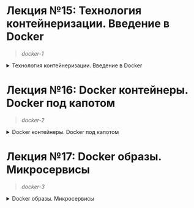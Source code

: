 # **Лекция №15: Технология контейнеризации. Введение в Docker**
> _docker-1_
<details>
  <summary>Технология контейнеризации. Введение в Docker</summary>

## **Задание:**
Установка Docker, запуск контейнера на локальной машине, выполнение команд внутри контейнера, создание образа контейнера на основе запущенного.

Цель:
ПРИМЕЧАНИЕ: д/з будет необходимо выполнить после изучения 2-го занятия по docker - «Docker контейнеры. Docker под капотом»

В данном дз студент студент познакомится с контейнеризацией. Поймет ее отличие от виртуализации, узнает что такое Docker и зачем он нужен, создаст образ и запустит контейнер.
В данном задании тренируются навыки: работы с Docker, создания образа, запуск контейнера.

Описание/Пошаговая инструкция выполнения домашнего задания:
Все действия описаны в методическом указании.

Критерии оценки:
0 б. - задание не выполнено
1 б. - задание выполнено
2 б. - выполнены все дополнительные задания

---

## **Выполнено:**

- Интеграция с GitHub
Наберем в своем канале Slack команду-сообщение:
```
/github subscribe Otus-DevOps-2021-11/Deron-D_microservices commits:*
```

1. Устанавливаем Docker:

 [Install Docker Engine on CentOS](https://docs.docker.com/engine/install/centos/)

~~~bash
➜  Deron-D_microservices git:(docker-2) ✗ docker version
Client: Docker Engine - Community
 Version:           20.10.7
 API version:       1.41
 Go version:        go1.13.15
 Git commit:        f0df350
 Built:             Wed Jun  2 11:56:24 2021
 OS/Arch:           linux/amd64
 Context:           default
 Experimental:      true

Server: Docker Engine - Community
 Engine:
  Version:          20.10.7
  API version:      1.41 (minimum version 1.12)
  Go version:       go1.13.15
  Git commit:       b0f5bc3
  Built:            Wed Jun  2 11:54:48 2021
  OS/Arch:          linux/amd64
  Experimental:     false
 containerd:
  Version:          1.4.9
  GitCommit:        e25210fe30a0a703442421b0f60afac609f950a3
 runc:
  Version:          1.0.1
  GitCommit:        v1.0.1-0-g4144b63
 docker-init:
  Version:          0.19.0
  GitCommit:        de40ad0
➜  Deron-D_microservices git:(docker-2) ✗ docker-compose version
docker-compose version 1.29.2, build 5becea4c
docker-py version: 5.0.0
CPython version: 3.7.10
OpenSSL version: OpenSSL 1.1.0l  10 Sep 2019
~~~

2. Docker hello-world

Запустим первый контейнер:
~~~bash
➜  Deron-D_microservices git:(docker-2) ✗ docker run hello-world
Unable to find image 'hello-world:latest' locally
latest: Pulling from library/hello-world
2db29710123e: Pull complete
Digest: sha256:507ecde44b8eb741278274653120c2bf793b174c06ff4eaa672b713b3263477b
Status: Downloaded newer image for hello-world:latest

Hello from Docker!
This message shows that your installation appears to be working correctly.

To generate this message, Docker took the following steps:
 1. The Docker client contacted the Docker daemon.
 2. The Docker daemon pulled the "hello-world" image from the Docker Hub.
    (amd64)
 3. The Docker daemon created a new container from that image which runs the
    executable that produces the output you are currently reading.
 4. The Docker daemon streamed that output to the Docker client, which sent it
    to your terminal.

To try something more ambitious, you can run an Ubuntu container with:
 $ docker run -it ubuntu bash

Share images, automate workflows, and more with a free Docker ID:
 https://hub.docker.com/

For more examples and ideas, visit:
 https://docs.docker.com/get-started/
~~~

3. Docker ps

Список запущенных контейнеров и список всех контейнеров:
~~~bash
➜  Deron-D_microservices git:(docker-2) ✗ docker ps
CONTAINER ID   IMAGE     COMMAND   CREATED   STATUS    PORTS     NAMES
➜  Deron-D_microservices git:(docker-2) ✗  docker ps -a
CONTAINER ID   IMAGE         COMMAND    CREATED         STATUS                     PORTS     NAMES
cf84f4fc13d5   hello-world   "/hello"   2 minutes ago   Exited (0) 2 minutes ago             awesome_hofstadter
~~~

4. Docker images

Список сохраненных образов:
~~~bash
➜  Deron-D_microservices git:(docker-2) ✗ docker images
REPOSITORY                TAG       IMAGE ID       CREATED        SIZE
hello-world               latest    feb5d9fea6a5   4 months ago   13.3kB
ubuntu                    18.04     39a8cfeef173   6 months ago   63.1MB
ubuntu                    bionic    39a8cfeef173   6 months ago   63.1MB
debian                    stretch   2c3ad12c6ecf   6 months ago   101MB
~~~

5. Docker run

Команда run создает и запускает контейнер из image:
~~~bash
➜  Deron-D_microservices git:(docker-2) ✗ docker run -it ubuntu:18.04 /bin/bash
root@610e2e3a4456:/# echo 'Hello world!' > /tmp/file
root@610e2e3a4456:/# cat /tmp/file
Hello world!
root@610e2e3a4456:/# exit
exit
➜  Deron-D_microservices git:(docker-2) ✗ docker run -it ubuntu:18.04 /bin/bash
root@8d6629686521:/# cat /tmp/file
cat: /tmp/file: No such file or directory
root@8d6629686521:/#
root@8d6629686521:/# exit
~~~

Docker run каждый раз запускает новый контейнер
Если не указывать флаг --rm при запуске docker run, то после остановки контейнер вместе с содержимым остается на диске


6. Docker ps

Найдем ранее созданный контейнер в котором мы создали /tmp/file
Это должен быть предпоследний контейнер запущенный из образа ubuntu:18.04
~~~bash
➜  Deron-D_microservices git:(docker-2) ✗ docker ps -a --format "table {{.ID}}\t{{.Image}}\t{{.CreatedAt}}\t{{.Names}}"
CONTAINER ID   IMAGE          CREATED AT                      NAMES
8d6629686521   ubuntu:18.04   2022-02-06 23:26:02 +0300 MSK   objective_faraday
610e2e3a4456   ubuntu:18.04   2022-02-06 23:25:28 +0300 MSK   fervent_lewin
cf84f4fc13d5   hello-world    2022-02-06 23:13:57 +0300 MSK   awesome_hofstadter
~~~

7. Docker start & attach

- start запускает остановленный(уже созданный)
- контейнер attach подсоединяет терминал к созданному контейнеру

~~~bash
➜  Deron-D_microservices git:(docker-2) ✗ docker start fervent_lewin
fervent_lewin
➜  Deron-D_microservices git:(docker-2) ✗ docker attach fervent_lewin
root@610e2e3a4456:/# cat /tmp/file
Hello world!
~~~

`Ctrl+p`, `Ctrl+q`

~~~bash
root@610e2e3a4456:/# read escape sequence
➜  Deron-D_microservices git:(docker-2) ✗ docker ps
CONTAINER ID   IMAGE          COMMAND       CREATED         STATUS         PORTS     NAMES
610e2e3a4456   ubuntu:18.04   "/bin/bash"   7 minutes ago   Up 2 minutes             fervent_lewin
~~~

8. Docker exec

~~~bash
➜  Deron-D_microservices git:(docker-2) ✗ docker ps
CONTAINER ID   IMAGE          COMMAND       CREATED      STATUS      PORTS     NAMES
610e2e3a4456   ubuntu:18.04   "/bin/bash"   2 days ago   Up 2 days             fervent_lewin
➜  Deron-D_microservices git:(docker-2) ✗ docker exec -it 610e2e3a4456 bash
root@610e2e3a4456:/# ps axf
    PID TTY      STAT   TIME COMMAND
     14 pts/1    Ss     0:00 bash
     25 pts/1    R+     0:00  \_ ps axf
      1 pts/0    Ss+    0:00 /bin/bash
root@610e2e3a4456:/# exit
exit
~~~

9. Docker commit

- Создает image из контейнера
- Контейнер при этом остается запущенным

~~~bash
➜  Deron-D_microservices git:(docker-2) ✗ docker commit 610e2e3a4456 deron73/ubuntu-tmp-file
sha256:e909dc08bf43bbd66cce08c5c89c37286f56503fa9b32319ca4c909623b60697
➜  Deron-D_microservices git:(docker-2) ✗ docker images
REPOSITORY                TAG       IMAGE ID       CREATED          SIZE
deron73/ubuntu-tmp-file   latest    e909dc08bf43   14 seconds ago   63.1MB
hello-world               latest    feb5d9fea6a5   4 months ago     13.3kB
docker-compose_postgres   latest    27b9045857c9   6 months ago     265MB
docker-compose_pgsql1c    latest    27b9045857c9   6 months ago     265MB
ubuntu                    18.04     39a8cfeef173   6 months ago     63.1MB
ubuntu                    bionic    39a8cfeef173   6 months ago     63.1MB
debian                    stretch   2c3ad12c6ecf   6 months ago     101MB
➜  Deron-D_microservices git:(docker-2) ✗ docker images > dockermonolith/docker-1.log
~~~

### Задание со ⭐

~~~bash
➜  Deron-D_microservices git:(docker-2) ✗ docker inspect 610e2e3a4456
[
    {
        "Id": "610e2e3a4456ca905af8b292da1f4cb276a551c4b79b1dd441183088aa460c6f",
        "Created": "2022-02-06T20:25:28.563953735Z",
        "Path": "/bin/bash",
        "Args": [],
        "State": {
            "Status": "running",
            "Running": true,
            "Paused": false,
            "Restarting": false,
            "OOMKilled": false,
            "Dead": false,
            "Pid": 1671358,
            "ExitCode": 0,
            "Error": "",
            "StartedAt": "2022-02-06T20:30:50.19225462Z",
            "FinishedAt": "2022-02-06T20:25:59.575342297Z"
        },
        "Image": "sha256:39a8cfeef17302cb7ce93cefe12368560fe62ef9d517808855f7bda79a1eb697",
        "ResolvConfPath": "/var/lib/docker/containers/610e2e3a4456ca905af8b292da1f4cb276a551c4b79b1dd441183088aa460c6f/resolv.conf",
        "HostnamePath": "/var/lib/docker/containers/610e2e3a4456ca905af8b292da1f4cb276a551c4b79b1dd441183088aa460c6f/hostname",
        "HostsPath": "/var/lib/docker/containers/610e2e3a4456ca905af8b292da1f4cb276a551c4b79b1dd441183088aa460c6f/hosts",
        "LogPath": "/var/lib/docker/containers/610e2e3a4456ca905af8b292da1f4cb276a551c4b79b1dd441183088aa460c6f/610e2e3a4456ca905af8b292da1f4cb276a551c4b79b1dd441183088aa460c6f-json.log",
        "Name": "/fervent_lewin",
        "RestartCount": 0,
        "Driver": "overlay2",
        "Platform": "linux",
        "MountLabel": "",
        "ProcessLabel": "",
        "AppArmorProfile": "",
        "ExecIDs": null,
        "HostConfig": {
            "Binds": null,
            "ContainerIDFile": "",
            "LogConfig": {
                "Type": "json-file",
                "Config": {}
            },
            "NetworkMode": "default",
            "PortBindings": {},
            "RestartPolicy": {
                "Name": "no",
                "MaximumRetryCount": 0
            },
            "AutoRemove": false,
            "VolumeDriver": "",
            "VolumesFrom": null,
            "CapAdd": null,
            "CapDrop": null,
            "CgroupnsMode": "host",
            "Dns": [],
            "DnsOptions": [],
            "DnsSearch": [],
            "ExtraHosts": null,
            "GroupAdd": null,
            "IpcMode": "private",
            "Cgroup": "",
            "Links": null,
            "OomScoreAdj": 0,
            "PidMode": "",
            "Privileged": false,
            "PublishAllPorts": false,
            "ReadonlyRootfs": false,
            "SecurityOpt": null,
            "UTSMode": "",
            "UsernsMode": "",
            "ShmSize": 67108864,
            "Runtime": "runc",
            "ConsoleSize": [
                0,
                0
            ],
            "Isolation": "",
            "CpuShares": 0,
            "Memory": 0,
            "NanoCpus": 0,
            "CgroupParent": "",
            "BlkioWeight": 0,
            "BlkioWeightDevice": [],
            "BlkioDeviceReadBps": null,
            "BlkioDeviceWriteBps": null,
            "BlkioDeviceReadIOps": null,
            "BlkioDeviceWriteIOps": null,
            "CpuPeriod": 0,
            "CpuQuota": 0,
            "CpuRealtimePeriod": 0,
            "CpuRealtimeRuntime": 0,
            "CpusetCpus": "",
            "CpusetMems": "",
            "Devices": [],
            "DeviceCgroupRules": null,
            "DeviceRequests": null,
            "KernelMemory": 0,
            "KernelMemoryTCP": 0,
            "MemoryReservation": 0,
            "MemorySwap": 0,
            "MemorySwappiness": null,
            "OomKillDisable": false,
            "PidsLimit": null,
            "Ulimits": null,
            "CpuCount": 0,
            "CpuPercent": 0,
            "IOMaximumIOps": 0,
            "IOMaximumBandwidth": 0,
            "MaskedPaths": [
                "/proc/asound",
                "/proc/acpi",
                "/proc/kcore",
                "/proc/keys",
                "/proc/latency_stats",
                "/proc/timer_list",
                "/proc/timer_stats",
                "/proc/sched_debug",
                "/proc/scsi",
                "/sys/firmware"
            ],
            "ReadonlyPaths": [
                "/proc/bus",
                "/proc/fs",
                "/proc/irq",
                "/proc/sys",
                "/proc/sysrq-trigger"
            ]
        },
        "GraphDriver": {
            "Data": {
                "LowerDir": "/var/lib/docker/overlay2/4925f794763b8f803d6b76401e34dcdb1bdb7e5f70e6ffe7acb357750c14e8d3-init/diff:/var/lib/docker/overlay2/04e1c7aa28e7582ffe86ca772c26544f5a952c052d5be37e67e5aef63bf5a80f/diff",
                "MergedDir": "/var/lib/docker/overlay2/4925f794763b8f803d6b76401e34dcdb1bdb7e5f70e6ffe7acb357750c14e8d3/merged",
                "UpperDir": "/var/lib/docker/overlay2/4925f794763b8f803d6b76401e34dcdb1bdb7e5f70e6ffe7acb357750c14e8d3/diff",
                "WorkDir": "/var/lib/docker/overlay2/4925f794763b8f803d6b76401e34dcdb1bdb7e5f70e6ffe7acb357750c14e8d3/work"
            },
            "Name": "overlay2"
        },
        "Mounts": [],
        "Config": {
            "Hostname": "610e2e3a4456",
            "Domainname": "",
            "User": "",
            "AttachStdin": true,
            "AttachStdout": true,
            "AttachStderr": true,
            "Tty": true,
            "OpenStdin": true,
            "StdinOnce": true,
            "Env": [
                "PATH=/usr/local/sbin:/usr/local/bin:/usr/sbin:/usr/bin:/sbin:/bin"
            ],
            "Cmd": [
                "/bin/bash"
            ],
            "Image": "ubuntu:18.04",
            "Volumes": null,
            "WorkingDir": "",
            "Entrypoint": null,
            "OnBuild": null,
            "Labels": {}
        },
        "NetworkSettings": {
            "Bridge": "",
            "SandboxID": "3cb67ef189998d29761a502dad22b7c0d8a720f9a87ed3742ad11cc01d4b7490",
            "HairpinMode": false,
            "LinkLocalIPv6Address": "",
            "LinkLocalIPv6PrefixLen": 0,
            "Ports": {},
            "SandboxKey": "/var/run/docker/netns/3cb67ef18999",
            "SecondaryIPAddresses": null,
            "SecondaryIPv6Addresses": null,
            "EndpointID": "850ed7f45b94a55314b0b839485b79601c61c4fecb51a38ce2dbf10ebfa5d85d",
            "Gateway": "172.17.0.1",
            "GlobalIPv6Address": "",
            "GlobalIPv6PrefixLen": 0,
            "IPAddress": "172.17.0.2",
            "IPPrefixLen": 16,
            "IPv6Gateway": "",
            "MacAddress": "02:42:ac:11:00:02",
            "Networks": {
                "bridge": {
                    "IPAMConfig": null,
                    "Links": null,
                    "Aliases": null,
                    "NetworkID": "6d2e447479c6b6e4e141a8281be413a46af2b28c9e182c69230e3ed653f2abcb",
                    "EndpointID": "850ed7f45b94a55314b0b839485b79601c61c4fecb51a38ce2dbf10ebfa5d85d",
                    "Gateway": "172.17.0.1",
                    "IPAddress": "172.17.0.2",
                    "IPPrefixLen": 16,
                    "IPv6Gateway": "",
                    "GlobalIPv6Address": "",
                    "GlobalIPv6PrefixLen": 0,
                    "MacAddress": "02:42:ac:11:00:02",
                    "DriverOpts": null
                }
            }
        }
    }
]
➜  Deron-D_microservices git:(docker-2) ✗ docker inspect 39a8cfeef173
[
    {
        "Id": "sha256:39a8cfeef17302cb7ce93cefe12368560fe62ef9d517808855f7bda79a1eb697",
        "RepoTags": [
            "ubuntu:18.04",
            "ubuntu:bionic"
        ],
        "RepoDigests": [
            "ubuntu@sha256:7bd7a9ca99f868bf69c4b6212f64f2af8e243f97ba13abb3e641e03a7ceb59e8"
        ],
        "Parent": "",
        "Comment": "",
        "Created": "2021-07-26T21:21:31.071665434Z",
        "Container": "c92bfb9ad23f9f790e1b9aceecd94e4da4fd21892314d88c8baf1e767d826306",
        "ContainerConfig": {
            "Hostname": "c92bfb9ad23f",
            "Domainname": "",
            "User": "",
            "AttachStdin": false,
            "AttachStdout": false,
            "AttachStderr": false,
            "Tty": false,
            "OpenStdin": false,
            "StdinOnce": false,
            "Env": [
                "PATH=/usr/local/sbin:/usr/local/bin:/usr/sbin:/usr/bin:/sbin:/bin"
            ],
            "Cmd": [
                "/bin/sh",
                "-c",
                "#(nop) ",
                "CMD [\"bash\"]"
            ],
            "Image": "sha256:b8a5122daf391c9b0675a7d9b74c22896be683c3ee0935858ca8166d51756164",
            "Volumes": null,
            "WorkingDir": "",
            "Entrypoint": null,
            "OnBuild": null,
            "Labels": {}
        },
        "DockerVersion": "20.10.7",
        "Author": "",
        "Config": {
            "Hostname": "",
            "Domainname": "",
            "User": "",
            "AttachStdin": false,
            "AttachStdout": false,
            "AttachStderr": false,
            "Tty": false,
            "OpenStdin": false,
            "StdinOnce": false,
            "Env": [
                "PATH=/usr/local/sbin:/usr/local/bin:/usr/sbin:/usr/bin:/sbin:/bin"
            ],
            "Cmd": [
                "bash"
            ],
            "Image": "sha256:b8a5122daf391c9b0675a7d9b74c22896be683c3ee0935858ca8166d51756164",
            "Volumes": null,
            "WorkingDir": "",
            "Entrypoint": null,
            "OnBuild": null,
            "Labels": null
        },
        "Architecture": "amd64",
        "Os": "linux",
        "Size": 63137486,
        "VirtualSize": 63137486,
        "GraphDriver": {
            "Data": {
                "MergedDir": "/var/lib/docker/overlay2/04e1c7aa28e7582ffe86ca772c26544f5a952c052d5be37e67e5aef63bf5a80f/merged",
                "UpperDir": "/var/lib/docker/overlay2/04e1c7aa28e7582ffe86ca772c26544f5a952c052d5be37e67e5aef63bf5a80f/diff",
                "WorkDir": "/var/lib/docker/overlay2/04e1c7aa28e7582ffe86ca772c26544f5a952c052d5be37e67e5aef63bf5a80f/work"
            },
            "Name": "overlay2"
        },
        "RootFS": {
            "Type": "layers",
            "Layers": [
                "sha256:21639b09744fc39b4e1fe31c79cdf54470afe4d7239a517c4060bd181f8e3039"
            ]
        },
        "Metadata": {
            "LastTagTime": "0001-01-01T00:00:00Z"
        }
    }
]
~~~
### **Выводы про разницу между контейнером и образом:**
Образ докера являются основой контейнеров.
Образ - это упорядоченная коллекция изменений корневой файловой системы и соответствующих параметров
выполнения для использования в среде выполнения контейнера.
Образ обычно содержит объединение многоуровневых файловых систем, расположенных друг на друге.
Образ не имеет состояния и никогда не изменяется.

**Контейнер - это исполняемый (остановленный) экземпляр образа docker.**

Контейнер Docker состоит из:
- Docker образа
- Среды выполнения
- Стандартного набора инструкций
Концепция заимствована из морских контейнеров, которые определяют стандарт для доставки товаров по всему миру.
Docker определяет стандарт для отправки программного обеспечения.

(*) Взято из [Docker Glossary](https://docs.docker.com/glossary/)

Хотелось бы еще добавить, что из одного образа можно запустить множество контейнеров.



## **Полезное:**

</details>

# **Лекция №16: Docker контейнеры. Docker под капотом**
> _docker-2_
<details>
  <summary>Docker контейнеры. Docker под капотом</summary>

## **Задание:**
Запуск VM с установленным Docker Engine при помощи Docker Machine. Написание Dockerfile и сборка образа с тестовым приложением. Сохранение образа на DockerHub.

Цель:
В данном дз студент продолжит работать с Docker, создаст образы приложения и загрузит из в DockerHub.
В данном задании тренируются навыки: работы с Docker, DockerHub.

Описание/Пошаговая инструкция выполнения домашнего задания:
Все действия описаны в методическом указании.

Критерии оценки:
0 б. - задание не выполнено
1 б. - задание выполнено
2 б. - выполнены все дополнительные задания

---

## **Выполнено:**

1. Docker machine


Ставим Docker machine [https://github.com/docker/machine/releases](https://github.com/docker/machine/releases)
~~~bash
curl -L https://github.com/docker/machine/releases/download/v0.16.2/docker-machine-`uname -s`-`uname -m` >/tmp/docker-machine &&
~~~

Создадим Docker хост в Yandex Cloud и настроим локальное окружение на работу с ним
~~~bash
➜  Deron-D_infra git:(main) yc compute instance create \
  --name docker-host \
  --zone ru-central1-a \
  --network-interface subnet-name=reddit-app-net-ru-central1-a,nat-ip-version=ipv4 \
  --create-boot-disk image-folder-id=standard-images,image-family=ubuntu-1804-lts,size=15 \
  --ssh-key ~/.ssh/appuser.pub
done (19s)
id: fhm7srocib0tiak4n3og
folder_id: b1glujc915djb9lako8f
created_at: "2022-02-14T18:30:28Z"
name: docker-host
zone_id: ru-central1-a
platform_id: standard-v2
resources:
  memory: "2147483648"
  cores: "2"
  core_fraction: "100"
status: RUNNING
boot_disk:
  mode: READ_WRITE
  device_name: fhm0r8po6uisnmtgbepe
  auto_delete: true
  disk_id: fhm0r8po6uisnmtgbepe
network_interfaces:
- index: "0"
  mac_address: d0:0d:7e:6f:0c:92
  subnet_id: e9bcqv136grugc8pqv6k
  primary_v4_address:
    address: 10.128.0.10
    one_to_one_nat:
      address: 51.250.15.142
      ip_version: IPV4
fqdn: fhm7srocib0tiak4n3og.auto.internal
scheduling_policy: {}
network_settings:
  type: STANDARD
placement_policy: {}
~~~

После чего можно инициализировать окружение Docker.
~~~bash
➜  Deron-D_infra git:(main) docker-machine create \
  --driver generic \
  --generic-ip-address=51.250.15.142 \
  --generic-ssh-user yc-user \
  --generic-ssh-key ~/.ssh/appuser \
docker-host
Running pre-create checks...
~~~

Проверяем, что наш Docker-хост успешно создан
~~~bash
➜  Deron-D_infra git:(main) docker-machine ls
NAME          ACTIVE   DRIVER    STATE     URL                        SWARM   DOCKER      ERRORS
docker-host   -        generic   Running   tcp://51.250.15.142:2376           v20.10.12
~~~

И начинаем с ним работу
~~~bash
$ eval $(docker-machine env docker-host)
~~~
> переключиться обратно на локальный хост `eval $(docker-machine env --unset)`


2. Сборка образа

~~~bash
➜  docker-monolith git:(docker-2) ✗ docker build -t reddit:latest .
Sending build context to Docker daemon  8.192kB
Step 1/11 : FROM ubuntu:18.04
 ---> dcf4d4bef137
Step 2/11 : RUN apt-get update
 ---> Using cache
 ---> cb0cee1bbe0d
Step 3/11 : RUN apt-get install -y mongodb-server ruby-full ruby-dev build-essential git
 ---> Using cache
 ---> c99964f40c4f
Step 4/11 : RUN gem install bundler
 ---> Using cache
 ---> df14a7870f89
Step 5/11 : RUN git clone -b monolith https://github.com/express42/reddit.git
 ---> Using cache
 ---> efd55a5d1952
Step 6/11 : COPY mongod.conf /etc/mongod.conf
 ---> Using cache
 ---> 3829a455e7a6
Step 7/11 : COPY db_config /reddit/db_config
 ---> Using cache
 ---> a36862cab24c
Step 8/11 : COPY start.sh /start.sh
 ---> Using cache
 ---> bec898124297
Step 9/11 : RUN cd /reddit && rm Gemfile.lock && bundle install
 ---> Using cache
 ---> 865adfa813d2
Step 10/11 : RUN chmod 0777 /start.sh
 ---> Using cache
 ---> 5a162930ae1f
Step 11/11 : CMD ["/start.sh"]
 ---> Using cache
 ---> 924d4cfbfd6e
Successfully built 924d4cfbfd6e
Successfully tagged reddit:latest
~~~

Посмотрим на все образы (в том числе промежуточные):
~~~bash
➜  docker-monolith git:(docker-2) ✗ docker images -a
REPOSITORY   TAG       IMAGE ID       CREATED              SIZE
reddit       latest    924d4cfbfd6e   24 seconds ago       647MB
<none>       <none>    5a162930ae1f   About a minute ago   647MB
<none>       <none>    865adfa813d2   About a minute ago   647MB
<none>       <none>    bec898124297   2 minutes ago        616MB
<none>       <none>    a36862cab24c   2 minutes ago        616MB
<none>       <none>    3829a455e7a6   2 minutes ago        616MB
<none>       <none>    efd55a5d1952   2 minutes ago        616MB
<none>       <none>    df14a7870f89   3 minutes ago        616MB
<none>       <none>    c99964f40c4f   3 minutes ago        614MB
<none>       <none>    cb0cee1bbe0d   6 minutes ago        102MB
ubuntu       18.04     dcf4d4bef137   11 days ago          63.2MB
~~~


3. Запуск контейнера

~~~bash
➜  docker-monolith git:(docker-2) ✗ docker run --name reddit -d --network=host reddit:latest
fc1e14519ad2e1b50d80ea866c9f6f11028dab5039093f7402292af2c6db4994
~~~

Проверим результат:
~~~bash
➜  docker-monolith git:(docker-2) ✗ docker-machine ls
NAME          ACTIVE   DRIVER    STATE     URL                        SWARM   DOCKER      ERRORS
docker-host   *        generic   Running   tcp://51.250.15.142:2376           v20.10.12

➜  docker-monolith git:(docker-2) ✗ curl 51.250.15.142:9292
<!DOCTYPE html>
<html lang='en'>
<head>
<meta charset='utf-8'>
<meta content='IE=Edge,chrome=1' http-equiv='X-UA-Compatible'>
<meta content='width=device-width, initial-scale=1.0' name='viewport'>
<title>Monolith Reddit :: All posts</title>q
....
~~~

4. Оптимизация.

Попробуем уменьшить размер образа и количество слоев. Создадим файл `Dockerfile.optimized` со следующим содержимым:
~~~Dockerfile
FROM ubuntu:18.04

RUN apt-get update && \
    apt-get install -y mongodb-server ruby-full ruby-bundler ruby-dev build-essential git && \
    git clone -b monolith https://github.com/express42/reddit.git && \
    apt-get autoremove -y &&  \
    apt-get autoclean && \
    apt-get clean && \
    rm -rf /var/lib/apt/lists/* && \
    rm -rf /tmp/* /var/tmp/*

COPY mongod.conf /etc/mongod.conf
COPY db_config /reddit/db_config
COPY start.sh /start.sh

RUN cd /reddit && rm Gemfile.lock && bundle install
RUN chmod 0777 /start.sh

CMD ["/start.sh"]
~~~

~~~bash
docker-monolith git:(docker-2) ✗ docker build -t reddit:1.1 . -f Dockerfile.optimized
~~~

~~~bash
➜  docker-monolith git:(docker-2) ✗ docker images -a
REPOSITORY   TAG       IMAGE ID       CREATED          SIZE
reddit       1.1       ce470d456105   29 minutes ago   616MB
...
reddit       latest    675ad42ddbea   51 minutes ago   655MB
...
ubuntu       18.04     dcf4d4bef137   12 days ago      63.2MB
~~~

5. Docker hub

~~~bash
➜  docker-monolith git:(docker-2) ✗ docker login
Login with your Docker ID to push and pull images from Docker Hub. If you don't have a Docker ID, head over to https://hub.docker.com to create one.
Username: deron73
Password:
WARNING! Your password will be stored unencrypted in /home/dpp/.docker/config.json.
Configure a credential helper to remove this warning. See
https://docs.docker.com/engine/reference/commandline/login/#credentials-store
Login Succeeded
➜  docker-monolith git:(docker-2) ✗ docker tag reddit:1.1 deron73/otus-reddit:1.0
➜  docker-monolith git:(docker-2) ✗ docker push deron73/otus-reddit:1.0
The push refers to repository [docker.io/deron73/otus-reddit]
5ba9b12c850a: Pushed
0bf01b51819b: Pushed
325283f40c08: Pushed
a844f1d825e6: Pushed
36b33cb1d4ff: Pushed
8f9e73e9156d: Pushed
1dc52a6b4de8: Mounted from library/ubuntu
1.0: digest: sha256:688012a2de6158c20ee3dda784352baa403f59440aae8e394c49e1ace80b25ae size: 1782
~~~

Проверяем:

~~~bash
➜  docker-monolith git:(docker-2) ✗ eval $(docker-machine env --unset)
➜  docker-monolith git:(docker-2) ✗ docker images
REPOSITORY                TAG       IMAGE ID       CREATED        SIZE
deron73/ubuntu-tmp-file   latest    e909dc08bf43   5 days ago     63.1MB
hello-world               latest    feb5d9fea6a5   4 months ago   13.3kB
docker-compose_pgsql1c    latest    27b9045857c9   6 months ago   265MB
docker-compose_postgres   latest    27b9045857c9   6 months ago   265MB
ubuntu                    18.04     39a8cfeef173   6 months ago   63.1MB
ubuntu                    bionic    39a8cfeef173   6 months ago   63.1MB
debian                    stretch   2c3ad12c6ecf   6 months ago   101MB
➜  docker-monolith git:(docker-2) ✗ docker run --name reddit -d -p 9292:9292 deron73/otus-reddit:1.0
Unable to find image 'deron73/otus-reddit:1.0' locally
1.0: Pulling from deron73/otus-reddit
68e7bb398b9f: Pull complete
5ae5dc3e4ca1: Pull complete
5ce2afa0215b: Pull complete
a9820bbe8aa3: Pull complete
5a338a82d69c: Pull complete
7e2f2e908650: Pull complete
ee04fcf40e7a: Pull complete
Digest: sha256:688012a2de6158c20ee3dda784352baa403f59440aae8e394c49e1ace80b25ae
Status: Downloaded newer image for deron73/otus-reddit:1.0
445b15da1a649ea59c8bf217a2cf697ed2f23f50518a1038dd272c4ef751d2bd

➜  docker-monolith git:(docker-2) ✗ docker ps
CONTAINER ID   IMAGE                     COMMAND       CREATED         STATUS         PORTS                                       NAMES
445b15da1a64   deron73/otus-reddit:1.0   "/start.sh"   4 minutes ago   Up 4 minutes   0.0.0.0:9292->9292/tcp, :::9292->9292/tcp   reddit
➜  docker-monolith git:(docker-2) ✗ curl localhost:9292
<!DOCTYPE html>
<html lang='en'>
<head>
<meta charset='utf-8'>
<meta content='IE=Edge,chrome=1' http-equiv='X-UA-Compatible'>
<meta content='width=device-width, initial-scale=1.0' name='viewport'>
<title>Monolith Reddit :: All posts</title>
...
~~~

6. Еще проверяем:

~~~bash
➜  docker-monolith git:(docker-2) ✗ docker logs reddit -f
about to fork child process, waiting until server is ready for connections.
forked process: 9
child process started successfully, parent exiting
Puma starting in single mode...
* Puma version: 5.6.2 (ruby 2.5.1-p57) ("Birdie's Version")
*  Min threads: 0
*  Max threads: 5
*  Environment: development
*          PID: 32
/reddit/helpers.rb:4: warning: redefining `object_id' may cause serious problems
* Listening on http://0.0.0.0:9292
Use Ctrl-C to stop
172.17.0.1 - - [14/Feb/2022:19:47:43 +0000] "GET / HTTP/1.1" 200 1861 0.0190

➜  docker-monolith git:(docker-2) ✗ docker exec -it reddit bash
root@445b15da1a64:/# ps aux
USER         PID %CPU %MEM    VSZ   RSS TTY      STAT START   TIME COMMAND
root           1  0.0  0.0  18384  3108 ?        Ss   19:42   0:00 /bin/bash /start.sh
root           9  0.1  0.4 1020780 66740 ?       Sl   19:42   0:00 /usr/bin/mongod --fork --logpath /var/log/mongod.log --config /etc/mongodb.conf
root          32  0.0  0.2 662180 37692 ?        Sl   19:43   0:00 puma 5.6.2 (tcp://0.0.0.0:9292) [reddit]
root          45  0.2  0.0  18512  3448 pts/0    Ss   19:52   0:00 bash
root          61  0.0  0.0  34412  2904 pts/0    R+   19:52   0:00 ps aux
root@445b15da1a64:/# killall5 1
root@445b15da1a64:/# %

➜  docker-monolith git:(docker-2) ✗ docker ps
CONTAINER ID   IMAGE     COMMAND   CREATED   STATUS    PORTS     NAMES

➜  docker-monolith git:(docker-2) ✗ docker stop reddit && docker rm reddit
reddit
reddit

➜  docker-monolith git:(docker-2) ✗ docker run --name reddit --rm -it deron73/otus-reddit:1.0 bash
root@348139cf6af3:/# ps aux
USER         PID %CPU %MEM    VSZ   RSS TTY      STAT START   TIME COMMAND
root           1  0.0  0.0  18512  3316 pts/0    Ss   19:54   0:00 bash
root          16  0.0  0.0  34412  2804 pts/0    R+   19:54   0:00 ps aux
root@348139cf6af3:/# exit
exit
~~~


~~~bash
➜  docker-monolith git:(docker-2) ✗ docker inspect deron73/otus-reddit:1.0
[
    {
        "Id": "sha256:ce470d456105f7339ff61104c70a0c5eccd43e33b271cd88f393e52cd24ff527",
        "RepoTags": [
            "deron73/otus-reddit:1.0"
        ],
        "RepoDigests": [
            "deron73/otus-reddit@sha256:688012a2de6158c20ee3dda784352baa403f59440aae8e394c49e1ace80b25ae"
        ],
        "Parent": "",
        "Comment": "",
        "Created": "2022-02-14T19:03:24.148992844Z",
        "Container": "ca59dcfeacd9b9d9b0894b01d36837643f732777c66dd7c26d46092b744b5119",
        "ContainerConfig": {
            "Hostname": "ca59dcfeacd9",
            "Domainname": "",
            "User": "",
            "AttachStdin": false,
            "AttachStdout": false,
            "AttachStderr": false,
            "Tty": false,
            "OpenStdin": false,
            "StdinOnce": false,
            "Env": [
                "PATH=/usr/local/sbin:/usr/local/bin:/usr/sbin:/usr/bin:/sbin:/bin"
            ],
            "Cmd": [
                "/bin/sh",
                "-c",
                "#(nop) ",
                "CMD [\"/start.sh\"]"
            ],
            "Image": "sha256:9cdb1e2dfef3577af22d96bfbbd44c4bafb1fe0cd78065faeae5131bff2fa93e",
            "Volumes": null,
            "WorkingDir": "",
            "Entrypoint": null,
            "OnBuild": null,
            "Labels": {}
        },
        "DockerVersion": "20.10.12",
        "Author": "",
        "Config": {
            "Hostname": "",
            "Domainname": "",
            "User": "",
            "AttachStdin": false,
            "AttachStdout": false,
            "AttachStderr": false,
            "Tty": false,
            "OpenStdin": false,
            "StdinOnce": false,
            "Env": [
                "PATH=/usr/local/sbin:/usr/local/bin:/usr/sbin:/usr/bin:/sbin:/bin"
            ],
            "Cmd": [
                "/start.sh"
            ],
            "Image": "sha256:9cdb1e2dfef3577af22d96bfbbd44c4bafb1fe0cd78065faeae5131bff2fa93e",
            "Volumes": null,
            "WorkingDir": "",
            "Entrypoint": null,
            "OnBuild": null,
            "Labels": null
        },
        "Architecture": "amd64",
        "Os": "linux",
        "Size": 615930791,
        "VirtualSize": 615930791,
        "GraphDriver": {
            "Data": {
                "LowerDir": "/var/lib/docker/overlay2/4b2a50183a0ef47f7007028a644651f3b98a32ff7e28c7a66b06ea33ceb2b7a4/diff:/var/lib/docker/overlay2/de269dbb24d65aac8b0c6becc07ed0f3f263673fe15bfb13d0c53deb4bcd675e/diff:/var/lib/docker/overlay2/d38c83d66e09b521e78d9ff1648e87339e3243939efb185e1bf1b158a46f35f4/diff:/var/lib/docker/overlay2/4b066fe029bca4727ee7fe6d6666db9a470b80b8f552879e331ce65242fe70d7/diff:/var/lib/docker/overlay2/1fc92dcf6859745850284d5b64917e9569726f1d8cd884a7f510cb799d91965e/diff:/var/lib/docker/overlay2/e2679a7f1ab3a6420c58db16ff044cb2a1930c2047840c353b7739a15c10b28a/diff",
                "MergedDir": "/var/lib/docker/overlay2/f15dfb4fc82a549ecba2e2a404436c45585e37f28d31dd009d9876db8b2fa124/merged",
                "UpperDir": "/var/lib/docker/overlay2/f15dfb4fc82a549ecba2e2a404436c45585e37f28d31dd009d9876db8b2fa124/diff",
                "WorkDir": "/var/lib/docker/overlay2/f15dfb4fc82a549ecba2e2a404436c45585e37f28d31dd009d9876db8b2fa124/work"
            },
            "Name": "overlay2"
        },
        "RootFS": {
            "Type": "layers",
            "Layers": [
                "sha256:1dc52a6b4de8561423dd3ec5a1f7f77f5309fd8cb340f80b8bc3d87fa112003e",
                "sha256:8f9e73e9156d454cf191074f3d2cf2e5e549998554675260663bdb84bb83ba96",
                "sha256:36b33cb1d4ff2170784ed4d69175eb2615c5b18205b1bada6e021872a5124de0",
                "sha256:a844f1d825e607f83ec3f00f3df4b3b7b54d34cac8bb3973a202d6872453a767",
                "sha256:325283f40c08a4ec45f039b0436e33e60deaf2d89aeccc0291bb2a04c0e943d6",
                "sha256:0bf01b51819b4ba1a0ab3013cd7b69bdf60efdec790c9dbd36cb699c5328c847",
                "sha256:5ba9b12c850a6e7d1aed0ce3aeb982d0313035588dee9ddc2b19826ecb3495e1"
            ]
        },
        "Metadata": {
            "LastTagTime": "0001-01-01T00:00:00Z"
        }
    }
]
~~~

~~~bash
➜  docker-monolith git:(docker-2) ✗ docker inspect deron73/otus-reddit:1.0 -f '{{.ContainerConfig.Cmd}}'
[/bin/sh -c #(nop)  CMD ["/start.sh"]]
➜  docker-monolith git:(docker-2) ✗ docker run --name reddit -d -p 9292:9292 deron73/otus-reddit:1.0
f028497bab3abfded0a2f41f888324411eb4bfe69e59fedd716796e219519acc
~~~


7. Освобождение ресурсов:

~~~bash
➜  docker-monolith git:(docker-2) ✗ docker-machine rm docker-host
About to remove docker-host
WARNING: This action will delete both local reference and remote instance.
Are you sure? (y/n): y
Successfully removed docker-host
~~~

~~~bash
➜  docker-monolith git:(docker-2) ✗ yc compute instances list
+----------------------+-------------+---------------+---------+--------------+-------------+
|          ID          |    NAME     |    ZONE ID    | STATUS  | EXTERNAL IP  | INTERNAL IP |
+----------------------+-------------+---------------+---------+--------------+-------------+
| fhmd1na8srgn4q5top8l | docker-host | ru-central1-a | RUNNING | 51.250.5.184 | 10.128.0.34 |
+----------------------+-------------+---------------+---------+--------------+-------------+

➜  docker-monolith git:(docker-2) ✗ yc compute instance delete docker-host
done (21s)
~~~

Задание со ⭐

1.  Создаем прототип в директории /docker-monolith/infra/ для автоматизации поднятия нескольких инстансов в Yandex Cloud, установки на них докера и запуска там образа deron73/otus-reddit:1.0

~~~bash
➜  docker-monolith git:(docker-2) ✗ tree infra
infra
├── ansible
│   ├── ansible.cfg
│   └── docker_install.yml
├── packer
│   ├── docker.json
│   ├── key.json
│   ├── variables.json
│   └── variables.json.example
└── terraform
    ├── inventory.tpl
    ├── main.tf
    ├── terraform.tfstate
    ├── terraform.tfvars
    ├── terraform.tfvars.example
    └── variables.tf
~~~

2. Жарим образ:

~~~bash
➜  docker-monolith git:(docker-2) ✗ cd infra/packer
➜  packer git:(docker-2) ✗ packer validate -var-file=./variables.json ./docker.json
The configuration is valid.

➜  packer git:(docker-2) ✗ packer build -var-file=./variables.json ./docker.json
yandex: output will be in this color.

...
--> yandex: A disk image was created: docker-base (id: fd8ekbe042d70fehmd54) with family name docker-base
~~~

3. Поднимаем инфрастурктуру, задав количество инстансов `count_of_instance` в `terraform.tfvars`:

~~~bash
➜  packer git:(docker-2) ✗ cd ../terraform
➜  terraform git:(docker-2) ✗ terraform init

Initializing the backend...

Initializing provider plugins...
- Checking for available provider plugins...
- Downloading plugin for provider "local" (hashicorp/local) 2.1.0...
- Downloading plugin for provider "yandex" (terraform-providers/yandex) 0.35.0...

➜  terraform git:(docker-2) ✗ terraform apply
Plan: 3 to add, 0 to change, 0 to destroy.

Do you want to perform these actions?
  Terraform will perform the actions described above.
  Only 'yes' will be accepted to approve.

  Enter a value: yes
...
~~~

4. Запускаем контейнеры в инстансах:
~~~bash
➜  terraform git:(docker-2) ✗ cd ../ansible
➜  ansible git:(docker-2) ✗ ansible-playbook run_otus_reddit.yml

PLAY [Pull & run docker container] *****
...
PLAY RECAP **************************************************************************************************************************************************
62.84.119.234              : ok=1    changed=1    unreachable=0    failed=0    skipped=0    rescued=0    ignored=0
62.84.124.98               : ok=1    changed=1    unreachable=0    failed=0    skipped=0    rescued=0    ignored=0
~~~

5. Проверяем:

~~~bash
➜  ansible git:(docker-2) ✗ curl 62.84.119.234 | head -7
  % Total    % Received % Xferd  Average Speed   Time    Time     Time  Current
                                 Dload  Upload   Total   Spent    Left  Speed
100  1861  100  1861    0     0  50297      0 --:--:-- --:--:-- --:--:-- 50297
<!DOCTYPE html>
<html lang='en'>
<head>
<meta charset='utf-8'>
<meta content='IE=Edge,chrome=1' http-equiv='X-UA-Compatible'>
<meta content='width=device-width, initial-scale=1.0' name='viewport'>
<title>Monolith Reddit :: All posts</title>
➜  ansible git:(docker-2) ✗ curl 62.84.124.98 | head -7
  % Total    % Received % Xferd  Average Speed   Time    Time     Time  Current
                                 Dload  Upload   Total   Spent    Left  Speed
100  1861  100  1861    0     0  56393      0 --:--:-- --:--:-- --:--:-- 56393
<!DOCTYPE html>
<html lang='en'>
<head>
<meta charset='utf-8'>
<meta content='IE=Edge,chrome=1' http-equiv='X-UA-Compatible'>
<meta content='width=device-width, initial-scale=1.0' name='viewport'>
<title>Monolith Reddit :: All posts</title>
~~~

## **Полезное:**

</details>


# **Лекция №17: Docker образы. Микросервисы**
> _docker-3_
<details>
  <summary>Docker образы. Микросервисы</summary>

## **Задание:**
Разбиение приложения на несколько микросервисов. Выбор базового образа. Подключение volume к контейнеру.

Цель:
В данном дз студент продолжит работы с Docker, разобьет приложение на отдельные микросервисы, соберет для каждого приложения отдельный образ, выберет базовый образ.
В данном задании тренируются навыки: создания образов Docker, написания Dockerfile.

Описание/Пошаговая инструкция выполнения домашнего задания:
Все действия описаны в методическом указании.

Критерии оценки:
0 б. - задание не выполнено
1 б. - задание выполнено
2 б. - выполнены все дополнительные задания


## **План**
- **Разбить наше приложение на несколько компонентов**
- **Запустить наше микросервисное приложение**

---

## **Выполнено:**

1. Поднимаем Docker хост в Yandex Cloud, аналогично предыдущему ДЗ:

~~~bash
➜  Deron-D_microservices git:(docker-3) ✗ yc compute instance create \
  --name docker-host \
  --zone ru-central1-a \
  --network-interface subnet-name=docker-net-ru-central1-a,nat-ip-version=ipv4 \
  --create-boot-disk image-folder-id=standard-images,image-family=ubuntu-1804-lts,size=15 \
  --ssh-key ~/.ssh/appuser.pub
...
      address: 51.250.5.113
...

~~~

~~~bash
docker-machine create \
  --driver generic \
  --generic-ip-address=51.250.5.113 \
  --generic-ssh-user yc-user \
  --generic-ssh-key ~/.ssh/appuser \
docker-host
~~~

~~~bash
➜  Deron-D_microservices git:(docker-3) ✗  eval $(docker-machine env docker-host)
➜  Deron-D_microservices git:(docker-3) ✗  docker-machine ls
NAME          ACTIVE   DRIVER    STATE     URL                       SWARM   DOCKER      ERRORS
docker-host   *        generic   Running   tcp://51.250.5.113:2376           v20.10.12
~~~

2. Скачиваем и распаковываем архив:

~~~bash
➜  Deron-D_microservices git:(docker-3) ✗ wget -q https://github.com/express42/reddit/archive/microservices.zip
➜  Deron-D_microservices git:(docker-3) ✗ unzip microservices.zip
Archive:  microservices.zip
...
➜  Deron-D_microservices git:(docker-3) ✗ rm microservices.zip
➜  Deron-D_microservices git:(docker-3) ✗ mv reddit-microservices src
➜  Deron-D_microservices git:(docker-3) ✗ tree src
src
├── comment
│   ├── comment_app.rb
│   ├── config.ru
│   ├── docker_build.sh
│   ├── Gemfile
│   ├── Gemfile.lock
│   ├── helpers.rb
│   └── VERSION
├── post-py
│   ├── docker_build.sh
│   ├── helpers.py
│   ├── post_app.py
│   ├── requirements.txt
│   └── VERSION
├── README.md
└── ui
    ├── config.ru
    ├── docker_build.sh
    ├── Gemfile
    ├── Gemfile.lock
    ├── helpers.rb
    ├── middleware.rb
    ├── ui_app.rb
    ├── VERSION
    └── views
        ├── create.haml
        ├── index.haml
        ├── layout.haml
        └── show.haml

~~~


3. Создаем соответствующие Docker в нашей структуре:

- [Сервис post-py](./src/post-py/Dockerfile)
- [Сервис comment](./src/comment/Dockerfile)
- [Сервис ui](./src/comment/ui)


4. Скачаем последний образ MongoDB:

Скачаем последний образ MongoDB:

~~~bash
docker pull mongo:latest
~~~

Соберем образы с нашими сервисами:

~~~bash
cd src
docker build -t deron73/post:1.0 ./post-py
docker build -t deron73/comment:1.0 ./comment
docker build -t deron73/ui:1.0 ./ui
~~~


Проверяем создание обрвзов. Создаем специальную сеть для приложения.
~~~bash
➜  src git:(docker-3) ✗ docker images
REPOSITORY        TAG            IMAGE ID       CREATED              SIZE
deron73/ui        1.0            667a7b4ca6c7   15 seconds ago       772MB
deron73/comment   1.0            02f4337e4dda   About a minute ago   770MB
deron73/post      1.0            eff55993fbb9   3 minutes ago        111MB
mongo             latest         5285cb69ea55   3 weeks ago          698MB
ruby              2.2            6c8e6f9667b2   3 years ago          715MB
python            3.6.0-alpine   cb178ebbf0f2   4 years ago          88.6MB

➜  src git:(docker-3) ✗ docker network create reddit
74ae6ce357a50def43bf424eddcce15e15ffee1b4d4efae1d817266b5d582055
➜  src git:(docker-3) ✗ docker network ls
NETWORK ID     NAME      DRIVER    SCOPE
5607fd2beb5f   bridge    bridge    local
ce687ca5c751   host      host      local
1de7e8f59dd4   none      null      local
74ae6ce357a5   reddit    bridge    local
~~~


Создадим bridge-сеть для контейнеров, так как сетевые алиасы не работают в сети по умолчанию.
Запустим наши контейнеры в этой сети.
Добавим сетевые алиасы контейнерам.

~~~bash
➜  src git:(docker-3) ✗ docker run -d --network=reddit --network-alias=post_db --network-alias=comment_db mongo:latest
34ead3eb6bc4affd43763fcb0af215a46ebefe7d7c9e27cbe998f5ccac875660
➜  src git:(docker-3) ✗ docker run -d --network=reddit --network-alias=post deron73/post:1.0
e0120b0368d6c5b32b31bb371ef78597f5c131822eee3568e8307067b5e74d20
➜  src git:(docker-3) ✗ docker run -d --network=reddit --network-alias=comment deron73/comment:1.0
f27c933234844a4d3d7578b9f2eda7e6a231efd0232393dbcc2f1a4b5fa71666
➜  src git:(docker-3) ✗ docker run -d --network=reddit -p 9292:9292 deron73/ui:1.0
51640271f3861194506a649dd0d8798f0a27086de6b4b0435af3816cc0ca3b11

➜  src git:(docker-3) ✗ docker ps
CONTAINER ID   IMAGE                 COMMAND                  CREATED              STATUS              PORTS                                       NAMES
51640271f386   deron73/ui:1.0        "puma"                   6 seconds ago        Up 5 seconds        0.0.0.0:9292->9292/tcp, :::9292->9292/tcp   friendly_cori
f27c93323484   deron73/comment:1.0   "puma"                   25 seconds ago       Up 24 seconds                                                   vigorous_mclaren
34ead3eb6bc4   mongo:latest          "docker-entrypoint.s…"   About a minute ago   Up About a minute   27017/tcp                                   optimistic_roentgen
~~~

Проверяем

~~~bash
➜  src git:(docker-3) ✗ curl 51.250.5.113:9292 | head -9
  % Total    % Received % Xferd  Average Speed   Time    Time     Time  Current
                                 Dload  Upload   Total   Spent    Left  Speed
100  1834  100  1834    0     0  63241      0 --:--:-- --:--:-- --:--:-- 63241
<!DOCTYPE html>
<html lang='en'>
<head>
<meta charset='utf-8'>
<meta content='IE=Edge,chrome=1' http-equiv='X-UA-Compatible'>
<meta content='width=device-width, initial-scale=1.0' name='viewport'>
<title>Microservices Reddit :: All posts</title>
<link crossorigin='anonymous' href='https://maxcdn.bootstrapcdn.com/bootstrap/3.3.6/css/bootstrap.min.css' integrity='sha384-1q8mTJOASx8j1Au+a5WDVnPi2lkFfwwEAa8hDDdjZlpLegxhjVME1fgjWPGmkzs7' rel='stylesheet' type='text/css'>
<link crossorigin='anonymous' href='https://maxcdn.bootstrapcdn.com/bootstrap/3.3.6/css/bootstrap-theme.min.css' integrity='sha384-fLW2N01lMqjakBkx3l/M9EahuwpSfeNvV63J5ezn3uZzapT0u7EYsXMjQV+0En5r' rel='stylesheet' type='text/css'>
~~~

Задание со ⭐ (1)

Остановим контейнеры:

~~~bash
docker kill $(docker ps -q)
~~~

Запустим контейнеры с другими сетевыми алиасами. Адреса для взаимодействия контейнеров зададим через ENV -
переменные внутри Dockerfile 'овю. При запуске контейнеров ( docker run ) зададим им переменные окружения соответствующие новым сетевым алиасам, не пересоздавая образ:

~~~bash
docker run -d --network=reddit --network-alias=dpp_post_db --network-alias=dpp_comment_db mongo:latest
docker run -d --network=reddit --network-alias=dpp_post --env POST_DATABASE_HOST=dpp_post_db deron73/post:1.0
docker run -d --network=reddit --network-alias=dpp_comment --env COMMENT_DATABASE_HOST=dpp_comment_db  deron73/comment:1.0
docker run -d --network=reddit -p 9292:9292 --env POST_SERVICE_HOST=dpp_post --env COMMENT_SERVICE_HOST=dpp_comment deron73/ui:1.0
~~~

Проверяем:
~~~bash
➜  Deron-D_microservices git:(docker-3) ✗ curl 51.250.5.113:9292 | head -9
  % Total    % Received % Xferd  Average Speed   Time    Time     Time  Current
                                 Dload  Upload   Total   Spent    Left  Speed
100  1673  100  1673    0     0  36369      0 --:--:-- --:--:-- --:--:-- 36369
<!DOCTYPE html>
<html lang='en'>
<head>
<meta charset='utf-8'>
<meta content='IE=Edge,chrome=1' http-equiv='X-UA-Compatible'>
<meta content='width=device-width, initial-scale=1.0' name='viewport'>
<title>Microservices Reddit :: All posts</title>
<link crossorigin='anonymous' href='https://maxcdn.bootstrapcdn.com/bootstrap/3.3.6/css/bootstrap.min.css' integrity='sha384-1q8mTJOASx8j1Au+a5WDVnPi2lkFfwwEAa8hDDdjZlpLegxhjVME1fgjWPGmkzs7' rel='stylesheet' type='text/css'>
<link crossorigin='anonymous' href='https://maxcdn.bootstrapcdn.com/bootstrap/3.3.6/css/bootstrap-theme.min.css' integrity='sha384-fLW2N01lMqjakBkx3l/M9EahuwpSfeNvV63J5ezn3uZzapT0u7EYsXMjQV+0En5r' rel='stylesheet' type='text/css'>
~~~



## **Полезное:**

[Linter для работы с Docker-образами](https://github.com/hadolint/hadolint)

</details>
